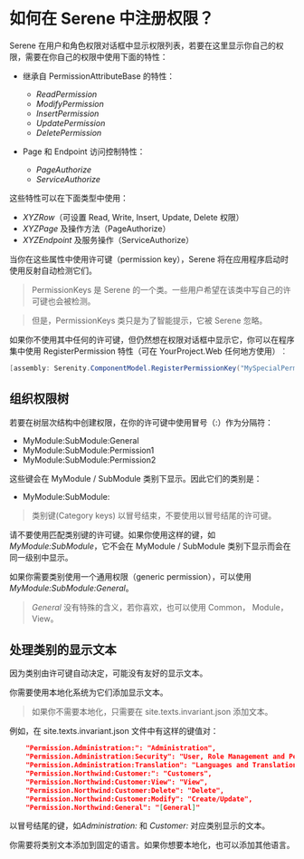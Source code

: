 # 如何在 Serene 中注册权限？

Serene 在用户和角色权限对话框中显示权限列表，若要在这里显示你自己的权限，需要在你自己的权限中使用下面的特性：

- 继承自 PermissionAttributeBase 的特性：
    - *ReadPermission*
    - *ModifyPermission*
    - *InsertPermission* 
    - *UpdatePermission*
    - *DeletePermission*


- Page 和 Endpoint 访问控制特性：
    - *PageAuthorize*
    - *ServiceAuthorize*

这些特性可以在下面类型中使用：

- *XYZRow*（可设置 Read, Write, Insert, Update, Delete 权限）
- *XYZPage* 及操作方法（PageAuthorize）
- *XYZEndpoint* 及服务操作（ServiceAuthorize）

当你在这些属性中使用许可键（permission key），Serene 将在应用程序启动时使用反射自动检测它们。

> PermissionKeys 是 Serene 的一个类。一些用户希望在该类中写自己的许可键也会被检测。 

> 但是，PermissionKeys 类只是为了智能提示，它被 Serene 忽略。

如果你不使用其中任何的许可键，但仍然想在权限对话框中显示它，你可以在程序集中使用 RegisterPermission 特性（可在 YourProject.Web 任何地方使用）︰

```cs
[assembly: Serenity.ComponentModel.RegisterPermissionKey("MySpecialPermissionKey")]
```

## 组织权限树

若要在树层次结构中创建权限，在你的许可键中使用冒号（:）作为分隔符：

- MyModule:SubModule:General
- MyModule:SubModule:Permission1
- MyModule:SubModule:Permission2

这些键会在  MyModule / SubModule 类别下显示。因此它们的类别是： 

- MyModule:SubModule:

> 类别键(Category keys) 以冒号结束，不要使用以冒号结尾的许可键。 

请不要使用匹配类别键的许可键。如果你使用这样的键，如 *MyModule:SubModule*，它不会在  MyModule / SubModule 类别下显示而会在同一级别中显示。 

如果你需要类别使用一个通用权限（generic permission），可以使用 *MyModule:SubModule:General*。

> *General* 没有特殊的含义，若你喜欢，也可以使用 Common， Module， View。 

## 处理类别的显示文本 

因为类别由许可键自动决定，可能没有友好的显示文本。

你需要使用本地化系统为它们添加显示文本。

> 如果你不需要本地化，只需要在 site.texts.invariant.json 添加文本。

例如，在 site.texts.invariant.json 文件中有这样的键值对：

```json
    "Permission.Administration:": "Administration",
    "Permission.Administration:Security": "User, Role Management and Permissions",
    "Permission.Administration:Translation": "Languages and Translations",
    "Permission.Northwind:Customer:": "Customers",
    "Permission.Northwind:Customer:View": "View",
    "Permission.Northwind:Customer:Delete": "Delete",
    "Permission.Northwind:Customer:Modify": "Create/Update",
    "Permission.Northwind:General": "[General]"
```

以冒号结尾的键，如*Administration:* 和 *Customer:* 对应类别显示的文本。

你需要将类别文本添加到固定的语言。如果你想要本地化，也可以添加其他语言。